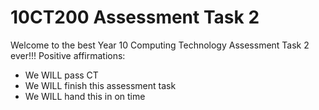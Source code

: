 # 10CT200 Assessment Task 2
 
Welcome to the best Year 10 Computing Technology Assessment Task 2 ever!!!
Positive affirmations:
- We WILL pass CT
- We WILL finish this assessment task
- We WILL hand this in on time